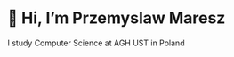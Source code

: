 # 👋 Hi, I’m Przemyslaw Maresz
 I study Computer Science at AGH UST in Poland


<!---
PrzemyslawMaresz/PrzemyslawMaresz is a ✨ special ✨ repository because its `README.md` (this file) appears on your GitHub profile.
You can click the Preview link to take a look at your changes.
--->
